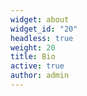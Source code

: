 ```yaml
---
widget: about
widget_id: "20"
headless: true
weight: 20
title: Bio
active: true
author: admin
---
```

